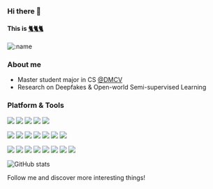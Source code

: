 ### Hi there 👋

#### This is [:cat2::cat2::cat2:](https://github.com/ThreeCatsLoveFish "ThreeCats")

![:name](https://count.getloli.com/get/@:ThreeCatsLoveFish?theme=gelbooru-h)  

### About me

- Master student major in CS [@DMCV](https://dmcv.sjtu.edu.cn/)
- Research on Deepfakes & Open-world Semi-supervised Learning

### Platform & Tools

[![](https://img.shields.io/badge/Linux-Arch-33aadd?style=flat-square&logo=arch-linux)](https://www.archlinux.org/)
[![](https://img.shields.io/badge/Windows-11-33aadd?style=flat-square&logo=windows)](https://www.microsoft.com/en-us/windows/windows-11)
[![](https://img.shields.io/badge/IDE-Visual%20Studio%20Code-blue?style=flat-square&logo=visual-studio-code&logoColor=ffffff)](https://code.visualstudio.com/)
[![](https://img.shields.io/badge/IDE-Vim-019733?style=flat-square&logo=vim&logoColor=ffffff)](https://www.vim.org/)
[![](https://img.shields.io/badge/-Git-f05032?style=flat-square&logo=git&logoColor=white)](https://git-scm.com/)

[![](https://img.shields.io/badge/-Golang-007D9C?style=flat-square&logo=go&logoColor=fff)](https://golang.google.cn/)
[![](https://img.shields.io/badge/-Python-3e74a2?style=flat-square&logo=Python&logoColor=fff)](https://www.python.org/)
[![](https://img.shields.io/badge/-Rust-0b7261?style=flat-square&logo=rust&logoColor=fff)](https://www.rust-lang.org/)
[![](https://img.shields.io/badge/-C/C++-c8c9ee?style=flat-square&logo=c&logoColor=fff)](https://www.cplusplus.com/)
[![](https://img.shields.io/badge/-Java-007396?style=flat-square&logo=openjdk&logoColor=fff)](https://www.java.com/zh-CN/)
[![](https://img.shields.io/badge/-LaTeX-008080?style=flat-square&logo=latex&logoColor=fff)](https://www.latex-project.org/)
[![](https://img.shields.io/badge/-Pytorch-ea4a2c?style=flat-square&logo=pytorch&logoColor=fff)](https://pytorch.org/)

[![](https://img.shields.io/badge/-MySQL-4479A1?style=flat-square&logo=MySQL&logoColor=fff)](https://www.mysql.com/)
[![](https://img.shields.io/badge/-Redis-dc382c?style=flat-square&logo=redis&logoColor=fff)](https://redis.io/)
[![](https://img.shields.io/badge/-Docker-2496ED?style=flat-square&logo=docker&logoColor=ffffff)](https://www.docker.com/)
[![](https://img.shields.io/badge/-Maven-f69823?style=flat-square&logo=apachemaven&logoColor=fff)](https://maven.apache.org/)
[![](https://img.shields.io/badge/-Hadoop-fce94d?style=flat-square&logo=apachehadoop&logoColor=000)](https://hadoop.apache.org/)
[![](https://img.shields.io/badge/-Spark-e25a1c?style=flat-square&logo=apachespark&logoColor=fff)](https://spark.apache.org/)
[![](https://img.shields.io/badge/-Hive-fbe925?style=flat-square&logo=apachehive&logoColor=000)](https://hive.apache.org/)
[![](https://img.shields.io/badge/-Flink-e65270?style=flat-square&logo=apacheflink&logoColor=fff)](https://flink.apache.org/)

![GitHub stats](https://github-readme-stats.vercel.app/api?username=ThreeCatsLoveFish&show_icons=true&count_private=true&hide=prs&theme=radical)

Follow me and discover more interesting things!
